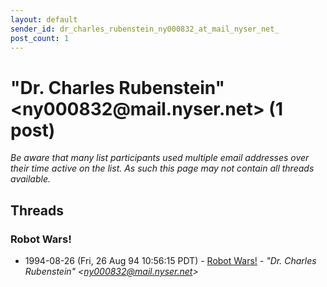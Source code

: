 ```yaml
---
layout: default
sender_id: dr_charles_rubenstein_ny000832_at_mail_nyser_net_
post_count: 1
---
```


# "Dr. Charles Rubenstein" <ny000832<span>@</span>mail.nyser.net> (1 post)

_Be aware that many list participants used multiple email addresses over their time active on the list. As such this page may not contain all threads available._

## Threads

### Robot Wars!
+ 1994-08-26 (Fri, 26 Aug 94 10:56:15 PDT) - [Robot Wars!](/archive/1994/08/87f0e02cbbcc45cce4d29b4d479f00112b52c63c6f27a63b143373a39f856d4d) - _"Dr. Charles Rubenstein" \<ny000832@mail.nyser.net\>_

